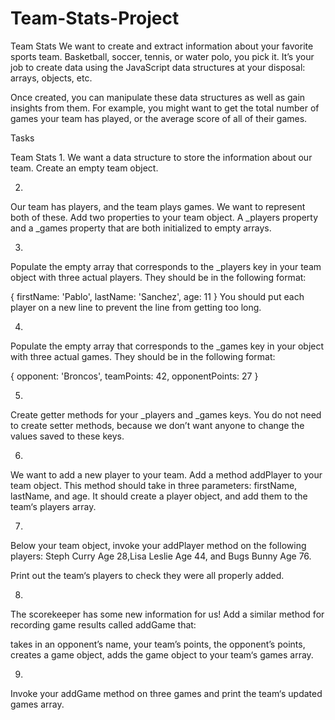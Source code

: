 # Team-Stats-Project


Team Stats
We want to create and extract information about your favorite sports team. Basketball, soccer, tennis, or water polo, you pick it. It’s your job to create data using the JavaScript data structures at your disposal: arrays, objects, etc.

Once created, you can manipulate these data structures as well as gain insights from them. For example, you might want to get the total number of games your team has played, or the average score of all of their games.


Tasks

Team Stats
1.
We want a data structure to store the information about our team. Create an empty team object.

2.
Our team has players, and the team plays games. We want to represent both of these. Add two properties to your team object. A _players property and a _games property that are both initialized to empty arrays.

3.
Populate the empty array that corresponds to the _players key in your team object with three actual players. They should be in the following format:

{
  firstName: 'Pablo',
  lastName: 'Sanchez',
  age: 11
}
You should put each player on a new line to prevent the line from getting too long.

4.
Populate the empty array that corresponds to the _games key in your object with three actual games. They should be in the following format:

{
  opponent: 'Broncos',
  teamPoints: 42,
  opponentPoints: 27
}

5.
Create getter methods for your _players and _games keys. You do not need to create setter methods, because we don’t want anyone to change the values saved to these keys.

6.
We want to add a new player to your team. Add a method addPlayer to your team object. This method should take in three parameters: firstName, lastName, and age. It should create a player object, and add them to the team‘s players array.

7.
Below your team object, invoke your addPlayer method on the following players: Steph Curry Age 28,Lisa Leslie Age 44, and Bugs Bunny Age 76.

Print out the team‘s players to check they were all properly added.

8.
The scorekeeper has some new information for us! Add a similar method for recording game results called addGame that:

takes in an opponent’s name,
your team’s points,
the opponent’s points,
creates a game object,
adds the game object to your team‘s games array.

9.
Invoke your addGame method on three games and print the team‘s updated games array.
